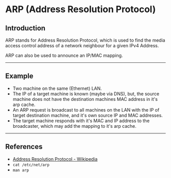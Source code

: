 # ARP (Address Resolution Protocol)

## Introduction

ARP stands for Address Resolution Protocol, which is used to find the media access control address of a network neighbour for a given IPv4 Address.

ARP can also be used to announce an IP/MAC mapping.

---

## Example

* Two machine on the same (Ethernet) LAN.
* The IP of a target machine is known (maybe via DNS), but, the source machine does not have the destination machines MAC address in it's arp cache.
* An ARP request is broadcast to all machines on the LAN with the IP of target destination machine, and it's own source IP and MAC addresses.
* The target machine responds with it's MAC and IP address to the broadcaster, which may add the mapping to it's arp cache.

---

## References
* [Address Resolution Protocol - Wikipedia](https://en.wikipedia.org/wiki/Address_Resolution_Protocol)
* `cat /etc/net/arp`
* `man arp`